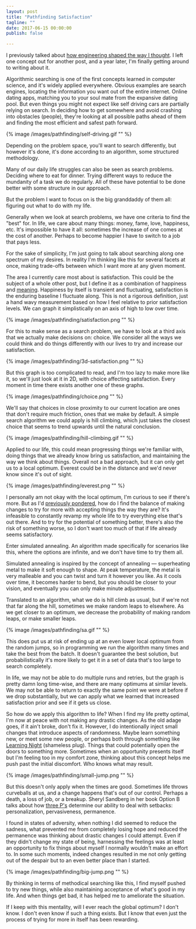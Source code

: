 ```yaml
---
layout: post
title: "Pathfinding Satisfaction"
tagline: ""
date: 2017-06-15 00:00:00
publish: false

---
```


I previously talked about [how engineering shaped the way I 
thought](/blog/engineers-mindset-for-life). I left one concept out for another 
post, and a year later, I'm finally getting around to writing about it.

Algorithmic searching is one of the first concepts learned in computer science, 
and it's widely applied everywhere. Obvious examples are search engines, 
locating the information you want out of the entire internet. Online dating 
apps, matching you to your soul mate from the expansive dating pool. But even 
things you might not expect like self driving cars are partially relying on 
search. In deciding how to get somewhere and avoid crashing into obstacles 
(people), they're looking at all possible paths ahead of them and finding the 
most efficient and safest path forward.

{% image /images/pathfinding/self-driving.gif "" %}

Depending on the problem space, you'll want to search differently, but however 
it's done, it's done according to an algorithm, some structured methodology.

Many of our daily life struggles can also be seen as search problems. Deciding 
where to eat for dinner. Trying different ways to reduce the mundanity of a task 
we do regularly. All of these have potential to be done better with some 
structure in our approach.

But the problem I want to focus on is the big granddaddy of them all: figuring 
out what to do with my life.

Generally when we look at search problems, we have one criteria to find the 
"best" for. In life, we care about many things: money, fame, love, happiness, 
etc. It's impossible to have it all: sometimes the increase of one comes at the 
cost of another. Perhaps to become happier I have to switch to a job that pays 
less.

For the sake of simplicity, I'm just going to talk about searching along one 
spectrum of my desires. In reality I'm thinking like this for several facets at 
once, making trade-offs between which I want more at any given moment.

The area I currently care most about is satisfaction. This could be the subject 
of a whole other post, but I define it as a combination of happiness and 
[meaning](http://www.theatlantic.com/health/archive/2013/01/theres-more-to-life-than-being-happy/266805/). 
Happiness by itself is transient and fluctuating, satisfaction is the enduring 
baseline I fluctuate along. This is not a rigorous definition, just a hand wavy 
measurement based on how I feel relative to prior satisfaction levels. We can 
graph it simplistically on an axis of high to low over time.

{% image /images/pathfinding/satisfaction.png "" %}

For this to make sense as a search problem, we have to look at a third axis that 
we actually make decisions on: choice. We consider all the ways we could think 
and do things differently with our lives to try and increase our satisfaction.

{% image /images/pathfinding/3d-satisfaction.png "" %}

But this graph is too complicated to read, and I'm too lazy to make more like 
it, so we'll just look at it in 2D, with choice affecting satisfaction. Every 
moment in time there exists another one of these graphs.

{% image /images/pathfinding/choice.png "" %}

We'll say that choices in close proximity to our current location are ones that 
don't require much friction, ones that we make by default. A simple search 
algorithm we could apply is hill climbing, which just takes the closest choice 
that seems to trend upwards until the natural conclusion.

{% image /images/pathfinding/hill-climbing.gif "" %}

Applied to our life, this could mean progressing things we're familiar with, 
doing things that we already know bring us satisfaction, and maintaining the way 
we think about things. Overall not a bad approach, but it can only get us to a 
local optimum. Everest could be in the distance and we'd never know since it's 
out of sight.

{% image /images/pathfinding/everest.png "" %}

I personally am not okay with the local optimum, I'm curious to see if there's 
more. But as I'd [previously pondered](/blog/imperfection), how do I find the 
balance of making changes to try for more with accepting things the way they 
are?  It's infeasible to constantly revamp my whole life to try everything else 
that's out there. And to try for the potential of something better, there's also 
the risk of something worse, so I don't want too much of that if life already 
seems satisfactory.

Enter simulated annealing. An algorithm made specifically for scenarios like 
this, where the options are infinite, and we don't have time to try them all.

Simulated annealing is inspired by the concept of annealing &mdash; superheating 
metal to make it soft enough to shape. At peak temperature, the metal is very 
malleable and you can twist and turn it however you like. As it cools over time, 
it becomes harder to bend, but you should be closer to your vision, and 
eventually you can only make minute adjustments.

Translated to an algorithm, what we do is hill climb as usual, but if we're not 
that far along the hill, sometimes we make random leaps to elsewhere. As we get 
closer to an optimum, we decrease the probability of making random leaps, or 
make smaller leaps.

{% image /images/pathfinding/sa.gif "" %}

This does put us at risk of ending up at an even lower local optimum from the 
random jumps, so in programming we run the algorithm many times and take the 
best from the batch. It doesn't guarantee the best solution, but 
probabilistically it's more likely to get it in a set of data that's too large 
to search completely.

In life, we may not be able to do multiple runs and retries, but the graph is 
pretty damn long time-wise, and there are many optimums at similar levels. We 
may not be able to return to exactly the same point we were at before if we drop 
substantially, but we can apply what we learned that increased satisfaction 
prior and see if it gets us close.

So how do we apply this algorithm to life? When I find my life pretty optimal, 
I'm now at peace with not making any drastic changes. As the old adage goes, if 
it ain't broke, don't fix it. However, I do intentionally inject small changes 
that introduce aspects of randomness. Maybe learn something new, or meet some 
new people, or perhaps both through something like [Learning 
Night](http://learningnight.com/) (shameless plug). Things that could 
potentially open the doors to something more. Sometimes when an opportunity 
presents itself but I'm feeling too in my comfort zone, thinking about this 
concept helps me push past the initial discomfort. Who knows what may result.

{% image /images/pathfinding/small-jump.png "" %}

But this doesn't only apply when the times are good. Sometimes life throws 
curveballs at us, and a change happens that's out of our control. Perhaps a 
death, a loss of job, or a breakup.  Sheryl Sandberg in her book Option B talks 
about how [three 
P's](http://www.businessinsider.com/sheryl-sandberg-martin-seligmans-3-ps-helped-me-cope-with-my-husbands-death-2016-5) 
determine our ability to deal with setbacks: personalization, pervasiveness, 
permanence.

I found in states of adversity, when nothing I did seemed to reduce the sadness, 
what prevented me from completely losing hope and reduced the permanence was 
thinking about drastic changes I could attempt. Even if they didn't change my 
state of being, harnessing the feelings was at least an opportunity to fix 
things about myself I normally wouldn't make an effort to. In some such moments, 
indeed changes resulted in me not only getting out of the despair but to an even 
better place than I started.

{% image /images/pathfinding/big-jump.png "" %}

By thinking in terms of methodical searching like this, I find myself pushed to 
try new things, while also maintaining acceptance of what's good in my life. And 
when things get bad, it has helped me to ameliorate the situation.

If I keep with this mentality, will I ever reach the global optimum? I don't 
know. I don't even know if such a thing exists. But I know that even just the 
process of trying for more in itself has been rewarding.

